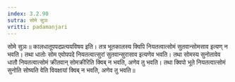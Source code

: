 ```yaml
---
index: 3.2.90
sutra: सोमे सुञः
vritti: padamanjari
---
```


 सोमे सुञः॥ कालधातूपपदप्रत्ययविषय इति। तत्र भूतकालस्य क्विपि नियतत्वात्सोमं सुतवान्सोमसाव इत्यण् न भवति। तथा धातोः सोम एवोपपदे नियतत्वात्सुरां सुतवान्सुरासाव इत्यणेव भवति। तथा सोमस्य सुनोतावेव धातौ नियतत्वात्सोमं क्रीतवान् सोमक्रीरिति क्विब् न भवति, अणेव तु भवति। तथा क्विपो भूते नियतत्वात्सोमं सुनोति सोष्यति वेति विवक्षायां क्विब् न भवति, अणेव तु भवति॥